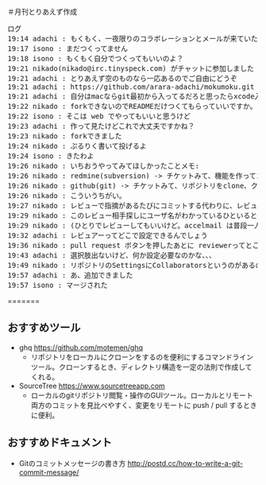 ＃月刊とりあえず作成
<pre>
ログ
19:14 adachi : もくもく、一夜限りのコラボレーションとメールが来ていたけどpublic repository どこかに作ってあるのでしょうか？
19:17 isono : まだつくってません
19:18 isono : もくもく自分でつくってもいいのよ？
19:21 nikado(nikado@irc.tinyspeck.com) がチャットに参加しました
19:21 adachi : とりあえず空のものなら一応あるのでご自由にどうぞ
19:21 adachi : https://github.com/arara-adachi/mokumoku.git 
19:21 adachi : 自分はmacならgit最初から入ってるだろと思ったらxcode入れてねとか言われてローカルに落とすところにすら進んでませんが
19:22 nikado : forkできないのでREADMEだけつくてもらっていいですか。
19:22 isono : そこは web でやってもいいと思うけど
19:23 adachi : 作って見たけどこれで大丈夫ですかね？
19:23 nikado : forkできました
19:24 nikado : ぷるりく書いて投げるよ
19:24 isono : きたわよ
19:26 nikado : いちおうやってみてほしかったことメモ:
19:26 nikado : redmine(subversion) -> チケットみて、機能を作ってコミット、本番適用前にコードレビュー
19:26 nikado : github(git) -> チケットみて、リポジトリをclone、クローンにブランチをきってコミット、クローンのブランチを元のひとにプルリクでレビュー依頼、レビューOKならマージ
19:26 nikado : こういうちがい。
19:27 nikado : レビューで指摘があるたびにコミットする代わりに、レビューがおわったブランチをマージする、という流れ
19:29 nikado : このレビュー相手探しにユーザ名がわかっているひといると楽なので、google spreadsheetにある人を使ってもらえれば。
19:29 nikado : (ひとりでレビューしてもいいけど。accelmail は普段一人レビューばっかりだったし
19:32 adachi : レビュアーってどこで設定できるんでしょう
19:36 nikado : pull request ボタンを押したあとに reviewerってところないでしょうか。
19:43 adachi : 選択肢出ないけど、何か設定必要なのかな、、、
19:49 nikado : リポジトリのSettingsにCollaboratorsというのがあるので、そこに足せばいけるはず
19:57 adachi : あ、追加できました
19:57 isono : マージされた
</pre>
=======

## おすすめツール

- ghq https://github.com/motemen/ghq
  - リポジトリをローカルにクローンをするのを便利にするコマンドラインツール。クローンするとき、ディレクトリ構造を一定の法則で作成してくれる。
- SourceTree https://www.sourcetreeapp.com
  - ローカルのgitリポジトリ閲覧・操作のGUIツール。ローカルとリモート両方のコミットを見比べやすく、変更をリモートに push / pull するときに便利。

## おすすめドキュメント

- Gitのコミットメッセージの書き方 http://postd.cc/how-to-write-a-git-commit-message/
